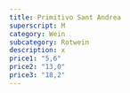 ```yaml
---
title: Primitivo Sant Andrea
superscript: M
category: Wein
subcategory: Rotwein
description: x
price1: "5,6"
price2: "13,0"
price3: "18,2"
---
```

